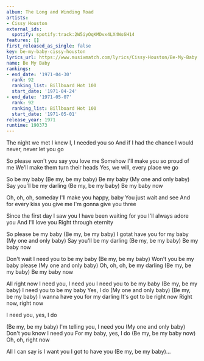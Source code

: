 ```yaml
---
album: The Long and Winding Road
artists:
- Cissy Houston
external_ids:
  spotify: spotify:track:2W5iyOqKMDvx4LX4Ws6H14
features: []
first_released_as_single: false
key: be-my-baby-cissy-houston
lyrics_url: https://www.musixmatch.com/lyrics/Cissy-Houston/Be-My-Baby
name: Be My Baby
rankings:
- end_date: '1971-04-30'
  rank: 92
  ranking_list: Billboard Hot 100
  start_date: '1971-04-24'
- end_date: '1971-05-07'
  rank: 92
  ranking_list: Billboard Hot 100
  start_date: '1971-05-01'
release_year: 1971
runtime: 190373
---
```

The night we met
I knew I, I needed you so
And if I had the chance
I would never, never let you go

So please won't you say you love me
Somehow I'll make you so proud of me
We'll make them turn their heads
Yes, we will, every place we go

So be my baby
(Be my, be my baby)
Be my baby
(My one and only baby)
Say you'll be my darling
(Be my, be my baby)
Be my baby now

Oh, oh, oh, someday
I'll make you happy, baby
You just wait and see
And for every kiss you give me
I'm gonna give you three

Since the first day I saw you
I have been waiting for you
I'll always adore you
And I'll love you
Right through eternity

So please be my baby
(Be my, be my baby)
I gotat have you for my baby
(My one and only baby)
Say you'll be my darling
(Be my, be my baby)
Be my baby now

Don't wait
I need you to be my baby
(Be my, be my baby)
Won't you be my baby please
(My one and only baby)
Oh, oh, oh, be my darling
(Be my, be my baby)
Be my baby now

All right now
I need you, I need you
I need you to be my baby
(Be my, be my baby)
I need you to be my baby
Yes, I do
(My one and only baby)
(Be my, be my baby)
I wanna have you for my darling
It's got to be right now
Right now, right now

I need you, yes, I do

(Be my, be my baby)
I'm telling you, I need you
(My one and only baby)
Don't you know I need you
For my baby, yes, I do
(Be my, be my baby now)
Oh, oh, right now

All I can say is I want you
I got to have you
(Be my, be my baby)...
